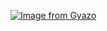 [![Image from Gyazo](https://i.gyazo.com/e4a47a2ea74401c972995cb57ded81ea.gif)](https://gyazo.com/e4a47a2ea74401c972995cb57ded81ea)

<br>
